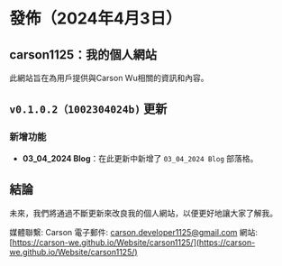 # 發佈（2024年4月3日）

## carson1125：我的個人網站
此網站旨在為用戶提供與Carson Wu相關的資訊和內容。

## `v0.1.0.2（1002304024b)` 更新

### 新增功能
- **03_04_2024 Blog**：在此更新中新增了 `03_04_2024 Blog` 部落格。

## 結論
未來，我們將通過不斷更新來改良我的個人網站，以便更好地讓大家了解我。

媒體聯繫:
Carson
電子郵件: [carson.developer1125@gmail.com](mailto:carson.developer1125@gmail.com)
網站: [https://carson-we.github.io/Website/carson1125/](https://carson-we.github.io/Website/carson1125/)
